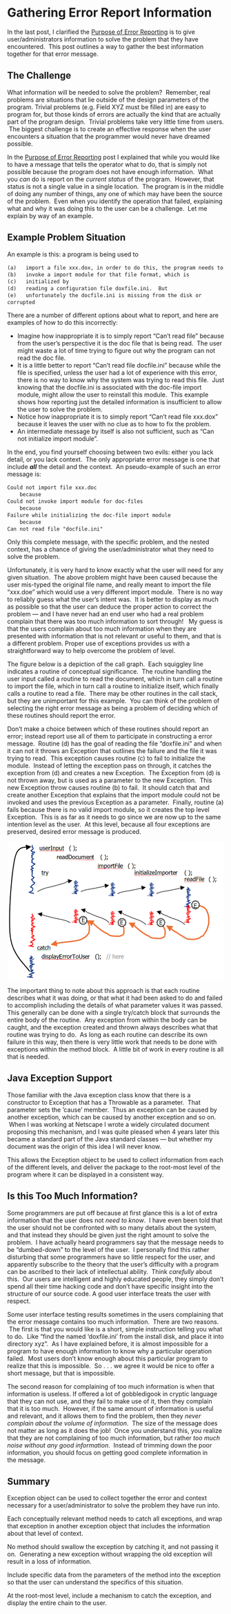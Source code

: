 #  Gathering Error Report Information

In the last post, I clarified the [Purpose of Error Reporting](https://agiletribe.purplehillsbooks.com/2013/02/14/the-purpose-of-error-reporting/) is to give user/administrators information to solve the problem that they have encountered.  This post outlines a way to gather the best information together for that error message.

## The Challenge

What information will be needed to solve the problem?  Remember, real problems are situations that lie outside of the design parameters of the program. Trivial problems (e.g. Field XYZ must be filled in) are easy to program for, but those kinds of errors are actually the kind that are actually part of the program design.  Trivial problems take very little time from users.  The biggest challenge is to create an effective response when the user encounters a situation that the programmer would never have dreamed possible.  

In the [Purpose of Error Reporting](https://agiletribe.purplehillsbooks.com/2013/02/14/the-purpose-of-error-reporting/) post I explained that while you would like to have a message that tells the operator what to do, that is simply not possible because the program does not have enough information.  What you _can_ do is report on the _current status_ of the program.  However, that status is not a single value in a single location.  The program is in the middle of doing any number of things, any one of which may have been the source of the problem.  Even when you identify the operation that failed, explaining what and why it was doing this to the user can be a challenge.  Let me explain by way of an example.

## Example Problem Situation

An example is this: a program is being used to

```
(a)   import a file xxx.dox, in order to do this, the program needs to
(b)   invoke a import module for that file format, which is
(c)   initialized by
(d)   reading a configuration file doxfile.ini.  But
(e)   unfortunately the docfile.ini is missing from the disk or corrupted
```


There are a number of different options about what to report, and here are examples of how to do this incorrectly:

*   Imagine how inappropriate it is to simply report “Can’t read file” because from the user’s perspective it is the doc file that is being read.  The user might waste a lot of time trying to figure out why the program can not read the doc file.
*   It is a little better to report “Can’t read file docfile.ini” because while the file is specified, unless the user had a lot of experience with this error, there is no way to know why the system was trying to read this file.  Just knowing that the docfile.ini is associated with the doc-file import module, might allow the user to reinstall this module.  This example shows how reporting just the detailed information is insufficient to allow the user to solve the problem.
*   Notice how inappropriate it is to simply report “Can’t read file xxx.dox” because it leaves the user with no clue as to how to fix the problem.
*   An intermediate message by itself is also not sufficient, such as “Can not initialize import module”.

In the end, you find yourself choosing between two evils: either you lack detail, or you lack context.  The only appropriate error message is one that include **_all_** the detail and the context.  An pseudo-example of such an error message is:

```
Could not import file xxx.doc
    because
Could not invoke import module for doc-files
    because
Failure while initializing the doc-file import module
    because
Can not read file "docfile.ini"
```


Only this complete message, with the specific problem, and the nested context, has a chance of giving the user/administrator what they need to solve the problem. 

Unfortunately, it is very hard to know exactly what the user will need for any given situation.  The above problem might have been caused because the user mis-typed the original file name, and really meant to import the file “xxx.doe” which would use a very different import module.  There is no way to reliably guess what the user’s intent was.  It is better to display as much as possible so that the user can deduce the proper action to correct the problem — and I have never had an end user who had a real problem complain that there was too much information to sort through!   My guess is that the users complain about too much information when they are presented with information that is not relevant or useful to them, and that is a different problem. Proper use of exceptions provides us with a straightforward way to help overcome the problem of level.  

The figure below is a depiction of the call graph.  Each squiggley line indicates a routine of conceptual significance.  The routine handling the user input called a routine to read the document, which in turn call a routine to import the file, which in turn call a routine to initialize itself, which finally calls a routine to read a file.  There may be other routines in the call stack, but they are unimportant for this example.  You can think of the problem of selecting the right error message as being a problem of deciding which of these routines should report the error.  

Don’t make a choice between which of these routines should report an error; instead report use all of them to participate in constructing a error message.  Routine (d) has the goal of reading the file “doxfile.ini” and when it can not it throws an Exception that outlines the failure and the file it was trying to read.  This exception causes routine (c) to fail to initialize the module.  Instead of letting the exception pass on through, it catches the exception from (d) and creates a new Exception.  The Exception from (d) is not thrown away, but is used as a parameter to the new Exception.  This new Exception throw causes routine (b) to fail.  It should catch that and create another Exception that explains that the import module could not be invoked and uses the previous Exception as a parameter.  Finally, routine (a) fails because there is no valid import module, so it creates the top level Exception.  This is as far as it needs to go since we are now up to the same intention level as the user.  At this level, because all four exceptions are preserved, desired error message is produced.

![Exception_Chain](gathering-error-information-img1.png)

The important thing to note about this approach is that each routine describes what it was doing, or that what it had been asked to do and failed to accomplish including the details of what parameter values it was passed.  This generally can be done with a single try/catch block that surrounds the entire body of the routine.  Any exception from within the body can be caught, and the exception created and thrown always describes what that routine was trying to do.  As long as each routine can describe its own failure in this way, then there is very little work that needs to be done with exceptions within the method block.  A little bit of work in every routine is all that is needed.

## Java Exception Support

Those familiar with the Java exception class know that there is a constructor to Exception that has a Throwable as a parameter.  That parameter sets the ’cause’ member.  Thus an exception can be caused by another exception, which can be caused by another exception and so on.  When I was working at Netscape I wrote a widely circulated document proposing this mechanism, and I was quite pleased when 4 years later this became a standard part of the Java standard classes — but whether my document was the origin of this idea I will never know.  

This allows the Exception object to be used to collect information from each of the different levels, and deliver the package to the root-most level of the program where it can be displayed in a consistent way.

## Is this Too Much Information?

Some programmers are put off because at first glance this is a lot of extra information that the user does not _need to know_.  I have even been told that the user should not be confronted with so many details about the system, and that instead they should be given just the right amount to solve the problem.  I have actually heard programmers say that the message needs to be “dumbed-down” to the level of the user.  I personally find this rather disturbing that some programmers have so little respect for the user, and apparently subscribe to the theory that the user’s difficulty with a program can be ascribed to their lack of intellectual ability.  Think _carefully_ about this.  Our users are intelligent and highly educated people, they simply don’t spend all their time hacking code and don’t have specific insight into the structure of our source code. A good user interface treats the user with respect.  

Some user interface testing results sometimes in the users complaining that the error message contains too much information.  There are two reasons.  The first is that you would like is a short, simple instruction telling you what to do.  Like “find the named ‘doxfile.ini’ from the install disk, and place it into directory xyz”.  As I have explained before, it is almost impossible for a program to have enough information to know why a particular operation failed.  Most users don’t know enough about this particular program to realize that this is impossible.  So . . . we agree it would be nice to offer a short message, but that is impossible. 

The second reason for complaining of too much information is when that information is useless. If offered a lot of gobbledigook in cryptic language that they can not use, and they fail to make use of it, then they complain that it is too much.  However, if the same amount of information is useful and relevant, and it allows them to find the problem, then they _never complain about the volume of information_.  The size of the message does not matter as long as it does the job!  Once you understand this, you realize that they are not complaining of too much information, but rather _too much noise without any good information_.  Instead of trimming down the poor information, you should focus on getting good complete information in the message.

## Summary

Exception object can be used to collect together the error and context necessary for a user/administrator to solve the problem they have run into.  

Each conceptually relevant method needs to catch all exceptions, and wrap that exception in another exception object that includes the information about that level of context.  

No method should swallow the exception by catching it, and not passing it on.  Generating a new exception without wrapping the old exception will result in a loss of information.  

Include specific data from the parameters of the method into the exception so that the user can understand the specifics of this situation. 

At the root-most level, include a mechanism to catch the exception, and display the entire chain to the user.